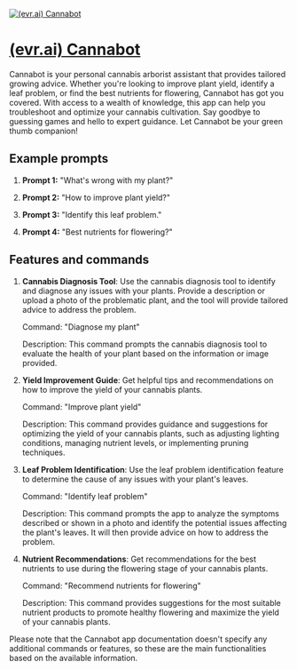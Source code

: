 [![(evr.ai)  Cannabot](https://files.oaiusercontent.com/file-pDEiVcH5y44UZVNA34hlxpf9?se=2123-10-17T03%3A30%3A30Z&sp=r&sv=2021-08-06&sr=b&rscc=max-age%3D31536000%2C%20immutable&rscd=attachment%3B%20filename%3D85e28a73-5031-4057-94b4-1b6807e2f147.png&sig=3dOvF/3c89CO/DzMwAetnR3XFUGY7YRNZMtteZ7i520%3D)](https://chat.openai.com/g/g-bgEsABg3e-evr-ai-cannabot)

# [(evr.ai)  Cannabot](https://chat.openai.com/g/g-bgEsABg3e-evr-ai-cannabot)

Cannabot is your personal cannabis arborist assistant that provides tailored growing advice. Whether you're looking to improve plant yield, identify a leaf problem, or find the best nutrients for flowering, Cannabot has got you covered. With access to a wealth of knowledge, this app can help you troubleshoot and optimize your cannabis cultivation. Say goodbye to guessing games and hello to expert guidance. Let Cannabot be your green thumb companion!

## Example prompts

1. **Prompt 1:** "What's wrong with my plant?"

2. **Prompt 2:** "How to improve plant yield?"

3. **Prompt 3:** "Identify this leaf problem."

4. **Prompt 4:** "Best nutrients for flowering?"

## Features and commands

1. **Cannabis Diagnosis Tool**: Use the cannabis diagnosis tool to identify and diagnose any issues with your plants. Provide a description or upload a photo of the problematic plant, and the tool will provide tailored advice to address the problem.

   Command: "Diagnose my plant"
   
   Description: This command prompts the cannabis diagnosis tool to evaluate the health of your plant based on the information or image provided.

2. **Yield Improvement Guide**: Get helpful tips and recommendations on how to improve the yield of your cannabis plants.

   Command: "Improve plant yield"

   Description: This command provides guidance and suggestions for optimizing the yield of your cannabis plants, such as adjusting lighting conditions, managing nutrient levels, or implementing pruning techniques.

3. **Leaf Problem Identification**: Use the leaf problem identification feature to determine the cause of any issues with your plant's leaves.

   Command: "Identify leaf problem"

   Description: This command prompts the app to analyze the symptoms described or shown in a photo and identify the potential issues affecting the plant's leaves. It will then provide advice on how to address the problem.

4. **Nutrient Recommendations**: Get recommendations for the best nutrients to use during the flowering stage of your cannabis plants.

   Command: "Recommend nutrients for flowering"

   Description: This command provides suggestions for the most suitable nutrient products to promote healthy flowering and maximize the yield of your cannabis plants.

Please note that the Cannabot app documentation doesn't specify any additional commands or features, so these are the main functionalities based on the available information.
